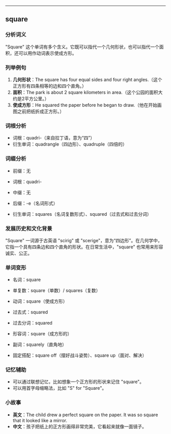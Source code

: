 
---------------
## square
### 分析词义
"Square" 这个单词有多个含义。它既可以指代一个几何形状，也可以指代一个面积，还可以用作动词表示使成方形。

### 列举例句
1. **几何形状**：The square has four equal sides and four right angles.（这个正方形有四条相等的边和四个直角。）
2. **面积**：The park is about 2 square kilometers in area.（这个公园的面积大约是2平方公里。）
3. **使成方形**：He squared the paper before he began to draw.（他在开始画图之前把纸折成正方形。）

### 词根分析
- 词根：quadri-（来自拉丁语，意为“四”）
- 衍生单词：quadrangle（四边形）、quadruple（四倍的）

### 词缀分析
- 前缀：无
- 词根：quadri-
- 中缀：无
- 后缀：-e（名词形式）

- 衍生单词：squares（名词复数形式）、squared（过去式和过去分词）

### 发展历史和文化背景
"Square" 一词源于古英语 "scirig" 或 "scerige"，意为“四边形”。在几何学中，它指一个具有四条边和四个直角的形状。在日常生活中，"square" 也常用来形容诚实、公正。

### 单词变形
- 名词：square
- 单复数：square（单数）/ squares（复数）
- 动词：square（使成方形）
- 过去式：squared
- 过去分词：squared
- 形容词：square（成方形的）
- 副词：squarely（直角地）

- 固定搭配：square off（摆好战斗姿势）、square up（面对、解决）

### 记忆辅助
- 可以通过联想记忆，比如想象一个正方形的形状来记住 "square"。
- 可以用首字母缩略法，比如 "S" for "Square"。

### 小故事
- **英文**：The child drew a perfect square on the paper. It was so square that it looked like a mirror.
- **中文**：孩子把纸上的正方形画得非常完美，它看起来就像一面镜子。

